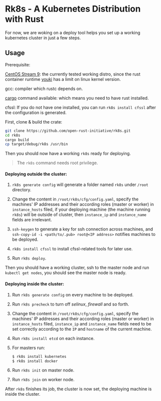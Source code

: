 # Rk8s - A Kubernetes Distribution with Rust

For now, we are woking on a deploy tool helps you set up a working kubernetes cluster in just a few steps.

## Usage

Prerequisite:

[CentOS Stream 9](https://mirror.stream.centos.org/9-stream/BaseOS/x86_64/iso/): the currently tested working distro, since the rust container runtime [youki](https://github.com/containers/youki) has a limit on linux kernel version.

gcc: compiler which rustc depends on.

[cargo](https://rustup.rs/) command available: which means you need to have rust installed.

cfssl: If you do not have one installed, you can run `rk8s install cfssl` after the configuration is generated.

First, clone & build the crate:

```bash
git clone https://github.com/open-rust-initiative/rk8s.git
cd rk8s
cargo build
cp target/debug/rk8s /usr/bin
```

Then you should now have a working `rk8s` ready for deploying.

> The `rk8s` command needs root privilege.

#### Deploying outside the cluster:

1. `rk8s generate config` will generate a folder named `rk8s` under `/root` directory.

2. Change the content in `/root/rk8s/cfg/config.yaml`, specify the machines' IP addresses and their according roles (master or worker) in `instance_hosts` filed, if your deploying machine (the machine running `rk8s`) will be outside of cluster, then `instance_ip` and `instance_name` fields are irrelevant.

3. `ssh-keygen` to generate a key for ssh connection across machines, and `ssh-copy-id -i <path/to/.pub> root@<IP address>` notifies machines to be deployed.

4. `rk8s install cfssl` to install cfssl-related tools for later use.

5. Run `rk8s deploy`.

Then you should have a working cluster, ssh to the master node and run `kubectl get nodes`, you should see the master node is ready.

#### Deploying inside the cluster:

1. Run `rk8s generate config` on every machine to be deployed.

2. Run `rk8s precheck` to turn off *selinux*, *firewall* and so forth.

3. Change the content in `/root/rk8s/cfg/config.yaml`, specify the machines' IP addresses and their according roles (master or worker) in `instance_hosts` filed, `instance_ip` and `instance_name` fields need to be set correctly according to the `IP` and `hostname` of the current machine.

4. Run `rk8s install etcd` on each instance.

5. For masters run:
   
   ```bash
   $ rk8s install kubernetes
   $ rk8s install docker
   ```

6. Run `rk8s init` on master node.

7. Run `rk8s join` on worker node.

After `rk8s` finishes its job, the cluster is now set, the deploying machine is inside the cluster.

